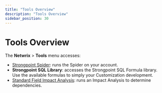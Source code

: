 ```yaml
---
title: "Tools Overview"
description: "Tools Overview"
sidebar_position: 30
---
```


# Tools Overview

The **Netwrix** > **Tools** menu accesses:

- [Strongpoint Spider](/docs/platgovnetsuite/installation/running_the_spider.md): runs the Spider on your
  account.
- **Strongpoint SQL Library**: accesses the Strongpoint SQL Formula library. Use the available
  formulas to simply your Customization development.
- [Standard Field Impact Analysis](/docs/platgovnetsuite/tools/standard_field_impact_analysis.md): runs an Impact Analysis to
  determine dependencies.
